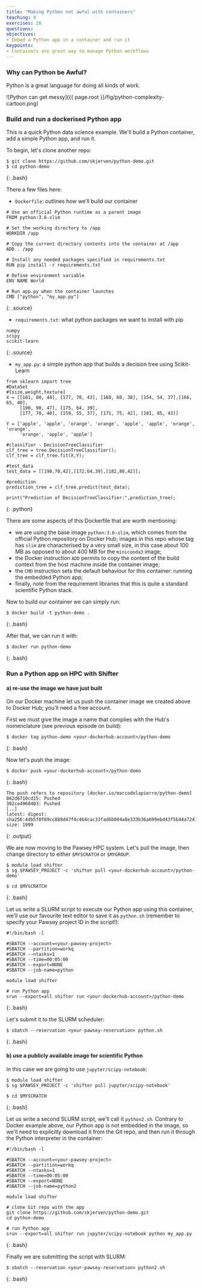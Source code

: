 ```yaml
---
title: "Making Python not awful with containers"
teaching: 0
exercises: 20
questions:
objectives:
- Embed a Python app in a container and run it
keypoints:
- Containers are great way to manage Python workflows
---
```


### Why can Python be Awful? ###

Python is a great language for doing all kinds of work.

![Python can get messy]({{ page.root }}/fig/python-complexity-cartoon.png)


### Build and run a dockerised Python app ###

This is a quick Python data science example.  We'll build a Python container, add a simple Python app, and run it.

To begin, let's clone another repo:

```
$ git clone https://github.com/skjerven/python-demo.git
$ cd python-demo
```
{: .bash}

There a few files here:

* `Dockerfile`: outlines how we'll build our container

```
# Use an official Python runtime as a parent image
FROM python:3.6-slim

# Set the working directory to /app
WORKDIR /app

# Copy the current directory contents into the container at /app
ADD . /app

# Install any needed packages specified in requirements.txt
RUN pip install -r requirements.txt

# Define environment variable
ENV NAME World

# Run app.py when the container launches
CMD ["python", "my_app.py"]
```
{: .source}

* `requirements.txt`: what python packages we want to install with pip

```
numpy
scipy
scikit-learn
```
{: .source}

* `my_app.py`: a simple python app that builds a decision tree using Scikit-Learn

```
from sklearn import tree
#DataSet
#[size,weight,texture]
X = [[181, 80, 44], [177, 70, 43], [160, 60, 38], [154, 54, 37],[166, 65, 40],
     [190, 90, 47], [175, 64, 39],
     [177, 70, 40], [159, 55, 37], [171, 75, 42], [181, 85, 43]]

Y = ['apple', 'apple', 'orange', 'orange', 'apple', 'apple', 'orange', 'orange',
     'orange', 'apple', 'apple']

#classifier - DecisionTreeClassifier
clf_tree = tree.DecisionTreeClassifier();
clf_tree = clf_tree.fit(X,Y);

#test_data
test_data = [[190,70,42],[172,64,39],[182,80,42]];

#prediction
prediction_tree = clf_tree.predict(test_data);

print("Prediction of DecisionTreeClassifier:",prediction_tree);
```
{: .python}

There are some aspects of this Dockerfile that are worth mentioning:

* we are using the base image `python:3.6-slim`, which comes from the official Python repository on Docker Hub; images in this repo whose tag has `slim` are characterised by a very small size, in this case about 100 MB as opposed to about 400 MB for the `miniconda3` image;
* the Docker instruction `ADD` permits to copy the content of the build context from the host machine inside the container image;
* the `CMD` instruction sets the default behaviour for this container: running the embedded Python app;
* finally, note from the requirement libraries that this is quite a standard scientific Python stack.

Now to build our container we can simply run:

```
$ docker build -t python-demo .
```
{: .bash}

After that, we can run it with:

```
$ docker run python-demo
```
{: .bash}


### Run a Python app on HPC with Shifter ###

#### a) re-use the image we have just built ####

On our Docker machine let us push the container image we created above to Docker Hub; you'll need a free account.

First we must give the image a name that complies with the Hub's nomenclature (see previous episode on build):

```
$ docker tag python-demo <your-dockerhub-account>/python-demo
```
{: .bash}

Now let's push the image:

```
$ docker push <your-dockerhub-account>/python-demo
```
{: .bash}

```
The push refers to repository [docker.io/marcodelapierre/python-demo]
862d6710cd15: Pushed 
302ce4960403: Pushed 
[..]
latest: digest: sha256:4db5f0f69cc888d47f4c4b4cac33fad6b004a8e333b36a699ebd43f5b44a7241 size: 1999
```
{: .output}

We are now moving to the Pawsey HPC system. Let's pull the image, then change directory to either `$MYSCRATCH` or `$MYGROUP`:

```
$ module load shifter
$ sg $PAWSEY_PROJECT -c 'shifter pull <your-dockerhub-account>/python-demo'

$ cd $MYSCRATCH
```
{: .bash}

Let us write a SLURM script to execute our Python app using this container, we'll use our favourite text editor to save it as `python.sh` (remember to specify your Pawsey project ID in the script!): 

```
#!/bin/bash -l

#SBATCH --account=<your-pawsey-project>
#SBATCH --partition=workq
#SBATCH --ntasks=1
#SBATCH --time=00:05:00
#SBATCH --export=NONE
#SBATCH --job-name=python

module load shifter

# run Python app
srun --export=all shifter run <your-dockerhub-account>/python-demo
```
{: .bash}

Let's submit it to the SLURM scheduler:

```
$ sbatch --reservation <your-pawsey-reservation> python.sh
```
{: .bash}

#### b) use a publicly available image for scientific Python ####

In this case we are going to use `jupyter/scipy-notebook`:

```
$ module load shifter
$ sg $PAWSEY_PROJECT -c 'shifter pull jupyter/scipy-notebook'

$ cd $MYSCRATCH
```
{: .bash}

Let us write a second SLURM script, we'll call it `python2.sh`. Contrary to Docker example above, our Python app is not embedded in the image, so we'll need to explicitly download it from the Git repo, and then run it through the Python interpreter in the container:

```
#!/bin/bash -l

#SBATCH --account=<your-pawsey-project>
#SBATCH --partition=workq
#SBATCH --ntasks=1
#SBATCH --time=00:05:00
#SBATCH --export=NONE
#SBATCH --job-name=python2

module load shifter

# clone Git repo with the app
git clone https://github.com/skjerven/python-demo.git
cd python-demo

# run Python app
srun --export=all shifter run jupyter/scipy-notebook python my_app.py
```
{: .bash}

Finally we are submitting the script with SLURM:

```
$ sbatch --reservation <your-pawsey-reservation> python2.sh
```
{: .bash}


